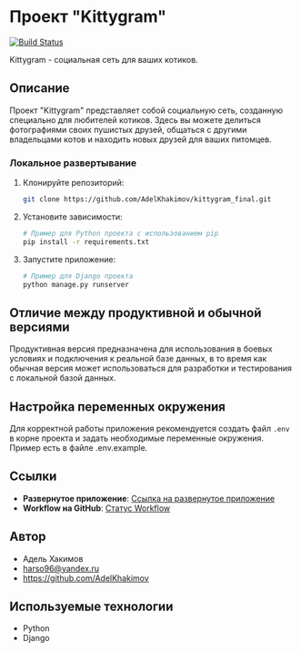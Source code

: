 # Проект "Kittygram"

[![Build Status](https://github.com/AdelKhakimov/kittygram_final/actions/workflows/main.yml/badge.svg)](https://github.com/AdelKhakimov/kittygram_final/actions)

Kittygram - социальная сеть для ваших котиков.

## Описание

Проект "Kittygram" представляет собой социальную сеть, созданную специально для любителей котиков. Здесь вы можете делиться фотографиями своих пушистых друзей, общаться с другими владельцами котов и находить новых друзей для ваших питомцев.

### Локальное развертывание

1. Клонируйте репозиторий:

    ```bash
    git clone https://github.com/AdelKhakimov/kittygram_final.git
    ```

2. Установите зависимости:

    ```bash
    # Пример для Python проекта с использованием pip
    pip install -r requirements.txt
    ```

3. Запустите приложение:

    ```bash
    # Пример для Django проекта
    python manage.py runserver
    ```

## Отличие между продуктивной и обычной версиями

Продуктивная версия предназначена для использования в боевых условиях и подключения к реальной базе данных, в то время как обычная версия может использоваться для разработки и тестирования с локальной базой данных.

## Настройка переменных окружения

Для корректной работы приложения рекомендуется создать файл `.env` в корне проекта и задать необходимые переменные окружения. Пример есть в файле .env.example.

## Ссылки

- **Развернутое приложение**: [Ссылка на развернутое приложение](https://kittygramadel.ddns.net/)
- **Workflow на GitHub**: [Статус Workflow](https://github.com/AdelKhakimov/kittygram_final/actions)

## Автор

- Адель Хакимов
- harso96@yandex.ru
- https://github.com/AdelKhakimov

## Используемые технологии

- Python
- Django

